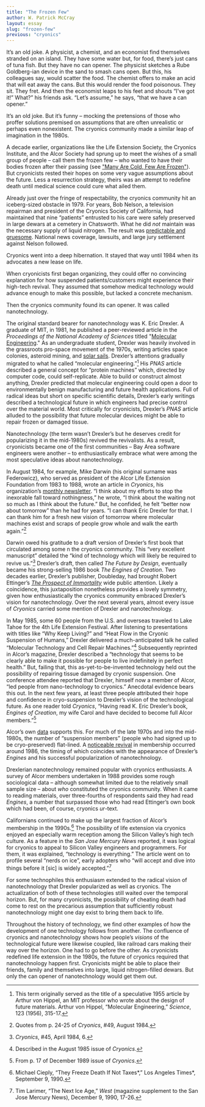 ```yaml
---
title: "The Frozen Few"
author: W. Patrick McCray
layout: essay
slug: "frozen-few"
previous: "cryonics"
---
```


It’s an old joke. A physicist, a chemist, and an economist find
themselves stranded on an island. They have some water but, for food,
there’s just cans of tuna fish. But they have no can opener. The
physicist sketches a Rube Goldberg-ian device in the sand to smash cans
open. But this, his colleagues say, would scatter the food. The chemist
offers to make an acid that will eat away the cans. But this would
render the food poisonous. They sit. They fret. And then the economist
leaps to his feet and shouts “I’ve got it!” What?” his friends ask.
“Let’s assume,” he says, “that we have a can opener.”

It’s an old joke. But it’s funny – mocking the pretensions of those who
proffer solutions premised on assumptions that are often unrealistic or
perhaps even nonexistent. The cryonics community made a similar leap of
imagination in the 1980s.

A decade earlier, organizations like the Life Extension Society, the
Cryonics Institute, and the Alcor Society had sprung up to meet the
wishes of a small group of people – call them the frozen few – who
wanted to have their bodies frozen after their passing (see ["Many Are Cold, Few Are Frozen"](http://histscifi.com/essays/mccray/cryonics.html)).  
But cryonicists rested their hopes on some very vague
assumptions about the future. Less a resurrection strategy, theirs was
an attempt to redefine death until medical science could cure what ailed
them.

Already just over the fringe of respectability, the cryonics community
hit an iceberg-sized obstacle in 1979. For years, Bob Nelson, a
television repairman and president of the Cryonics Society of
California, had maintained that nine “patients” entrusted to his care
were safely preserved in large dewars at a cemetery in Chatsworth. What
he did *not* maintain was the necessary supply of liquid nitrogen. The
result was [predictable and gruesome](http://www.thisamericanlife.org/radio-archives/episode/354/mistakes-were-made). National news coverage, lawsuits, and large jury settlement against Nelson followed.

Cryonics went into a deep hibernation. It stayed that way until 1984
when its advocates a new lease on life.

When cryonicists first began organizing, they could offer no convincing
explanation for how suspended patients/customers might experience their
high-tech revival. They assumed that somehow medical technology would
advance enough to make this possible, but lacked a concrete mechanism.

Then the cryonics community found its can opener. It was called
nanotechnology.

The original standard bearer for nanotechnology was K. Eric Drexler. A
graduate of MIT, in 1981, he published a peer-reviewed article in the
*Proceedings of the National Academy of Sciences* titled "[Molecular Engineering](http://www.pnas.org/content/78/9/5275.abstract)." As an undergraduate student, Drexler was heavily involved in the grassroots pro-space movement of the 1970s, writing articles space colonies, asteroid mining, and [solar sails](http://www.patrickmccray.com/2015/01/27/exploratory-engineering-and-solar-sailing/). Drexler’s attentions gradually migrated to what he called “molecular engineering.”[^1] His *PNAS* article described a general concept for
“protein machines” which, directed by computer code, could
self-replicate. Able to build or construct almost anything, Drexler
predicted that molecular engineering could open a door to
environmentally benign manufacturing and future health applications.
Full of radical ideas but short on specific scientific details,
Drexler’s early writings described a technological future in which
engineers had precise control over the material world. Most critically
for cryonicists, Drexler’s *PNAS* article alluded to the possibility
that future molecular devices might be able to repair frozen or damaged
tissue.

Nanotechnology (the term wasn’t Drexler’s but he deserves credit for
popularizing it in the mid-1980s) revived the revivalists. As a result,
cryonicists became one of the first communities – Bay Area software
engineers were another – to enthusiastically embrace what were among the
most speculative ideas about nanotechnology.

In August 1984, for example, Mike Darwin (his original surname was
Federowicz), who served as president of the Alcor Life Extension
Foundation from 1983 to 1988, wrote an article in *Cryonics*, his
organization’s [monthly newsletter](http://www.alcor.org/CryonicsMagazine/index.html). “I think about my efforts to stop the inexorable fall toward nothingness,” he wrote, “I
think about the waiting not so much as I think about the future.” But,
he confided, he felt “better now about tomorrow” than he had for years.
“I can thank Eric Drexler for that. I can thank him for a fresh new
vision of tomorrow where molecular machines exist and scraps of people
grow whole and walk the earth again.”[^2]

Darwin owed his gratitude to a draft version of Drexler’s first book
that circulated among some n the cryonics community. This “very
excellent manuscript” detailed the “kind of technology which will likely
be required to revive us.”[^3] Drexler’s draft, then called *The Future
by Design*, eventually became his strong-selling 1986 book *The Engines
of Creation*. Two decades earlier, Drexler’s publisher, Doubleday, had
brought Robert Ettinger’s *[The Prospect of Immortality](http://www.cryonics.org/images/uploads/misc/Prospect\_Book.pdf)* 
wide public attention. Likely a coincidence, this juxtaposition
nonetheless provides a lovely symmetry, given how enthusiastically the
cryonics community embraced Drexler’s vision for nanotechnology. Over
the next several years, almost every issue of *Cryonics* carried some
mention of Drexler and nanotechnology.

In May 1985, some 60 people from the U.S. and overseas traveled to Lake
Tahoe for the 4th Life Extension Festival. After listening to
presentations with titles like “Why Keep Living?” and “Heat Flow in the
Cryonic Suspension of Humans,” Drexler delivered a much-anticipated talk
he called “Molecular Technology and Cell Repair Machines.”[^4]
Subsequently reprinted in Alcor’s magazine, Drexler described a
“technology that seems to be clearly able to make it possible for people
to live indefinitely in perfect health.” But, failing that, this
as-yet-to-be-invented technology held out the possibility of repairing
tissue damaged by cryonic suspension. One conference attendee reported
that Drexler, himself now a member of Alcor, “led people from
nano-technology to cryonics.” Anecdotal evidence bears this out. In the
next few years, at least three people attributed their hope and
confidence in cryo-suspension to Drexler’s vision of the technological
future. As one reader told *Cryonics*, “Having read K. Eric Drexler’s
book, *Engines of Creation*, my wife Carol and have decided to become
full Alcor members.”[^5]

Alcor’s own [data](http://www.alcor.org/Library/html/stats-members.html) supports this. For much of the late 1970s and into the mid-1980s, the number of “suspension members” (people who had signed up to be cryo-preserved) flat-lined. A [noticeable revival](http://www.alcor.org/AboutAlcor/membershipstats.html) in membership occurred around 1986, the timing of which coincides with the appearance of Drexler’s *Engines* and his successful popularization of nanotechnology. 

Drexlerian nanotechnology remained popular with cryonics enthusiasts. A
survey of Alcor members undertaken in 1988 provides some rough
sociological data – although somewhat limited due to the relatively
small sample size – about *who* constituted the cryonics community. When
it came to reading materials, over three-fourths of respondents said
they had read *Engines*, a number that surpassed those who had read
Ettinger’s own book which had been, of course, cryonics *ur*-text.

Californians continued to make up the largest fraction of Alcor’s
membership in the 1990s.[^6] The possibility of life extension via
cryonics enjoyed an especially warm reception among the Silicon Valley’s
high tech culture. As a feature in the *San Jose Mercury News* reported,
it was logical for cryonics to appeal to Silicon Valley engineers and
programmers. For them, it was explained, “technology is everything.” The
article went on to profile several “nerds on ice”, early adopters who
“will accept and dive into things before it \[sic\] is widely
accepted.”[^7]

For some technophiles this enthusiasm extended to the radical vision of
nanotechnology that Drexler popularized as well as cryonics. The
actualization of both of these technologies still waited over the
temporal horizon. But, for many cryonicists, the possibility of cheating
death had come to rest on the precarious assumption that sufficiently
robust nanotechnology might one day exist to bring them back to life.

Throughout the history of technology, we find other examples of how the
development of one technology follows from another. The confluence of
cryonics and nanotechnology shows how people’s *visions* of the
technological future were likewise coupled, like railroad cars making
their way over the horizon. One had to go before the other. As
cryonicists redefined life extension in the 1980s, the future of
cryonics required that nanotechnology happen first. Cryonicists might be
able to place their friends, family and themselves into large, liquid
nitrogen-filled dewars. But only the can opener of nanotechnology would
get them out.

[^1]: This term originally served as the title of a speculative 1955
    article by Arthur von Hippel, an MIT professor who wrote about the
    design of future materials. Arthur von Hippel, “Molecular
    Engineering,” *Science*, 123 (1956), 315-17.

[^2]: Quotes from p. 24-25 of *Cryonics*, \#49, August 1984.

[^3]: *Cryonics*, \#45, April 1984, 6.

[^4]: Described in the August 1985 issue of *Cryonics*.

[^5]: From p. 17 of December 1989 issue of *Cryonics*.

[^6]: Michael Cieply, “They Freeze Death If Not Taxes*,” Los Angeles
    Times*, September 9, 1990.

[^7]: Tim Larimer, “The Next Ice Age,” *West* (magazine supplement to
    the San Jose Mercury News), December 9, 1990, 17-26.
